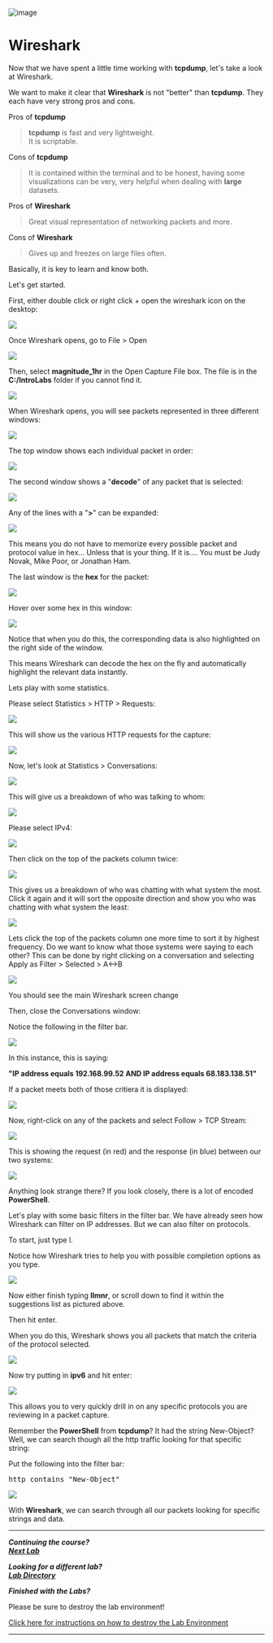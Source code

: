 ![image](https://github.com/user-attachments/assets/068fae26-6e8f-402f-ad69-63a4e6a1f59e)


# Wireshark

Now that we have spent a little time working with **tcpdump**, let's take a look at Wireshark.

We want to make it clear that **Wireshark** is not "better" than **tcpdump**.  They each have very strong pros and cons.  

Pros of **tcpdump**
>**tcpdump** is fast and very lightweight.  
>It is scriptable.

Cons of **tcpdump**
>It is contained within the terminal and to be honest, having some visualizations can be very, very helpful when dealing with **large** datasets.

Pros of **Wireshark** 
>Great visual representation of networking packets and more.  

Cons of **Wireshark**
>Gives up and freezes on large files often.  

Basically, it is key to learn and know both.

Let's get started.

First, either double click or right click + open the wireshark icon on the desktop:

![](attachments/wireshark_open.png)

Once Wireshark opens, go to File > Open

![](attachments/wireshark_fileopen.png)

Then, select **magnitude_1hr** in the Open Capture File box. The file is in the **C:/IntroLabs** folder if you cannot find it.

![](attachments/wireshark_opencapturefile.png)

When Wireshark opens, you will see packets represented in three different windows:

![](attachments/wireshark_windowcomplete.png)

The top window shows each individual packet in order:

![](attachments/wireshark_packetorder.png)

The second window shows a "**decode**" of any packet that is selected:

![](attachments/wireshark_decode.png)

Any of the lines with a "**>**" can be expanded:

![](attachments/wireshark_expandeddecode.png)

This means you do not have to memorize every possible packet and protocol value in hex...  Unless that is your thing.  If it is....  You must be Judy Novak, Mike Poor, or Jonathan Ham. 

The last window is the **hex** for the packet:

![](attachments/wireshark_hex.png)

Hover over some hex in this window:

![](attachments/wireshark_hexselect.png)

Notice that when you do this, the corresponding data is also highlighted on the right side of the window.

This means Wireshark can decode the hex on the fly and automatically highlight the relevant data instantly.

Lets play with some statistics.

Please select Statistics > HTTP > Requests:

![](attachments/wireshark_statshttprequests.png)

This will show us the various HTTP requests for the capture:

![](attachments/wireshark_httprequests.png)

Now, let's look at Statistics > Conversations:

![](attachments/wireshark_conversations.png)

This will give us a breakdown of who was talking to whom:

![](attachments/wireshark_inconversations.png)

Please select IPv4:

![](attachments/wireshark_ipv4.png)

Then click on the top of the packets column twice:

![](attachments/wireshark_packetssort.png)

This gives us a breakdown of who was chatting with what system the most.  Click it again and it will sort the opposite direction and show you who was chatting with what system the least:

![](attachments/wireshark_packetsortlow.png)

Lets click the top of the packets column one more time to sort it by highest frequency.
Do we want to know what those systems were saying to each other? This can be done by right clicking on a conversation and selecting Apply as Filter > Selected > A<->B

![](attachments/wireshark_filter.png)

You should see the main Wireshark screen change

Then, close the Conversations window:

Notice the following in the filter bar.  

![](attachments/wireshark_appliedfilter.png)

In this instance, this is saying:

**"IP address equals 192.168.99.52 AND IP address equals 68.183.138.51"**

If a packet meets both of those critiera it is displayed:

![](attachments/wireshark_meetscriteria.png)

Now, right-click on any of the packets and select Follow > TCP Stream:

![](attachments/wireshark_followtcp.png)

This is showing the request (in red) and the response (in blue) between our two systems:

![](attachments/wireshark_tcpdata.png)

Anything look strange there?  If you look closely, there is a lot of encoded **PowerShell**.

Let's play with some basic filters in the filter bar.  We have already seen how Wireshark can filter on IP addresses.  But we can also filter on protocols.

To start, just type l.

Notice how Wireshark tries to help you with possible completion options as you type.

![](attachments/wireshark_autocomplete.png)

Now either finish typing **llmnr**, or scroll down to find it within the suggestions list as pictured above.

Then hit enter.

When you do this, Wireshark shows you all packets that match the criteria of the protocol selected.  

![](attachments/wireshark_llmnr.png)

Now try putting in **ipv6** and hit enter:

![](attachments/wireshark_ipv6.png)

This allows you to very quickly drill in on any specific protocols you are reviewing in a packet capture.

Remember the **PowerShell** from **tcpdump**?  It had the string New-Object? Well, we can search though all the http traffic looking for that specific string:

Put the following into the filter bar:

<pre>http contains "New-Object"</pre>

![](attachments/wireshark_httpcontains.png)

With **Wireshark**, we can search through all our packets looking for specific strings and data.

***                                                                 

<b><i>Continuing the course? </br>[Next Lab](/IntroClassFiles/Tools/IntroClass/RITA/RITA.md)</i></b>

<b><i>Looking for a different lab? </br>[Lab Directory](/IntroClassFiles/navigation.md)</i></b>

***Finished with the Labs?***

Please be sure to destroy the lab environment!

[Click here for instructions on how to destroy the Lab Environment](/IntroClassFiles/Tools/IntroClass/LabDestruction/labdestruction.md)

---

















